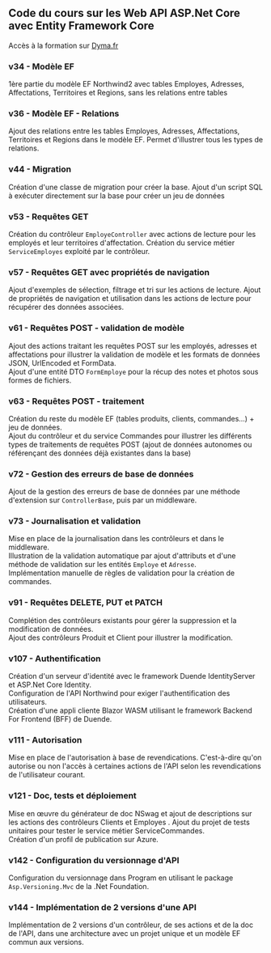 ## Code du cours sur les Web API ASP.Net Core avec Entity Framework Core

Accès à la formation sur [Dyma.fr](https://dyma.fr/aspnetcore)

### v34 - Modèle EF
1ère partie du modèle EF Northwind2 avec tables Employes, Adresses, Affectations, Territoires et Regions, sans les relations entre tables 

### v36 - Modèle EF - Relations
Ajout des relations entre les tables Employes, Adresses, Affectations, Territoires et Regions dans le modèle EF. Permet d'illustrer tous les types de relations.

### v44 - Migration
Création d'une classe de migration pour créer la base. Ajout d'un script SQL à exécuter directement sur la base pour créer un jeu de données

### v53 - Requêtes GET
Création du contrôleur `EmployeController` avec actions de lecture pour les employés et leur territoires d'affectation. Création du service métier `ServiceEmployes` exploité par le contrôleur.

### v57 - Requêtes GET avec propriétés de navigation
Ajout d'exemples de sélection, filtrage et tri sur les actions de lecture. Ajout de propriétés de navigation et utilisation dans les actions de lecture pour récupérer des données associées.

### v61 - Requêtes POST - validation de modèle
Ajout des actions traitant les requêtes POST sur les employés, adresses et affectations pour illustrer la validation de modèle et les formats de données JSON, UrlEncoded et FormData.  
Ajout d'une entité DTO `FormEmploye` pour la récup des notes et photos sous formes de fichiers.

### v63 - Requêtes POST - traitement
Création du reste du modèle EF (tables produits, clients, commandes...) + jeu de données.  
Ajout du contrôleur et du service Commandes pour illustrer les différents types de traitements de requêtes POST (ajout de données autonomes ou référençant des données déjà existantes dans la base)

### v72 - Gestion des erreurs de base de données
Ajout de la gestion des erreurs de base de données par une méthode d'extension sur `ControllerBase`, puis par un middleware.

### v73 - Journalisation et validation
Mise en place de la journalisation dans les contrôleurs et dans le middleware.  
Illustration de la validation automatique par ajout d'attributs et d'une méthode de validation sur les entités `Employe` et `Adresse`.  
Implémentation manuelle de règles de validation pour la création de commandes.

### v91 - Requêtes DELETE, PUT et PATCH
Complétion des contrôleurs existants pour gérer la suppression et la modification de données.  
Ajout des contrôleurs Produit et Client pour illustrer  la modification.

### v107 - Authentification
Création d'un serveur d'identité avec le framework Duende IdentityServer et ASP.Net Core Identity.  
Configuration de l'API Northwind pour exiger l'authentification des utilisateurs.  
Création d'une appli cliente Blazor WASM utilisant le framework Backend For Frontend (BFF) de Duende.

### v111 - Autorisation
Mise en place de l'autorisation à base de revendications. C'est-à-dire qu'on autorise ou non l'accès à certaines actions de l'API selon les revendications de l'utilisateur courant.  

### v121 - Doc, tests et déploiement
Mise en œuvre du générateur de doc NSwag et ajout de descriptions sur les actions des contrôleurs Clients et Employes .
Ajout du projet de tests unitaires pour tester le service métier ServiceCommandes.  
Création d'un profil de publication sur Azure.

### v142 - Configuration du versionnage d'API
Configuration du versionnage dans Program en utilisant le package `Asp.Versioning.Mvc` de la .Net Foundation. 

### v144 - Implémentation de 2 versions d'une API
Implémentation de 2 versions d'un contrôleur, de ses actions et de la doc de l'API, dans une architecture avec un projet unique et un modèle EF commun aux versions.

